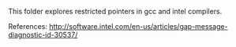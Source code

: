 This folder explores restricted pointers in gcc and intel compilers.

References:
http://software.intel.com/en-us/articles/gap-message-diagnostic-id-30537/
